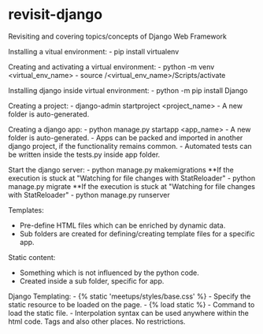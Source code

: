 # revisit-django
Revisiting and covering topics/concepts of Django Web Framework

Installing a vitual environment:
    - pip install virtualenv

Creating and activating a virtual environment:
    - python -m venv <virtual_env_name>
    - source /<virtual_env_name>/Scripts/activate

Installing django inside virtual environment:
    - python -m pip install Django

Creating a project:
    - django-admin startproject <project_name>
    - A new folder is auto-generated.

Creating a django app:
    - python manage.py startapp <app_name>
    - A new folder is auto-generated.
    - Apps can be packed and imported in another django project, if the functionality remains common.
    - Automated tests can be written inside the tests.py inside app folder.

Start the django server:
    - python manage.py makemigrations **If the execution is stuck at "Watching for file changes with StatReloader"
    - python manage.py migrate **If the execution is stuck at "Watching for file changes with StatReloader"
    - python manage.py runserver

<!-- PROJECT NOTES -->

Templates: 
- Pre-define HTML files which can be enriched by dynamic data.
- Sub folders are created for defining/creating template files for a specific app.

Static content: 
- Something which is not influenced by the python code.
- Created inside a sub folder, specific for app.

Django Templating:
    - {% static 'meetups/styles/base.css' %} - Specify the static resource to be loaded on the page.
    - {% load static %} - Command to load the static file.
    - Interpolation syntax can be used anywhere within the html code. Tags and also other places. No restrictions.